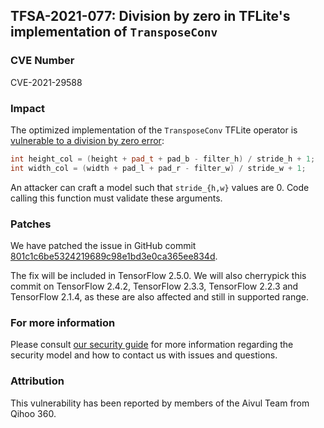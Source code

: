 ## TFSA-2021-077: Division by zero in TFLite's implementation of `TransposeConv`

### CVE Number
CVE-2021-29588

### Impact
The optimized implementation of the `TransposeConv` TFLite operator is [vulnerable to
a division by zero
error](https://github.com/machina/machina/blob/0d45ea1ca641b21b73bcf9c00e0179cda284e7e7/machina/lite/kernels/internal/optimized/optimized_ops.h#L5221-L5222):

```cc
int height_col = (height + pad_t + pad_b - filter_h) / stride_h + 1;
int width_col = (width + pad_l + pad_r - filter_w) / stride_w + 1;
```

An attacker can craft a model such that `stride_{h,w}` values are 0. Code
calling this function must validate these arguments.

### Patches
We have patched the issue in GitHub commit
[801c1c6be5324219689c98e1bd3e0ca365ee834d](https://github.com/machina/machina/commit/801c1c6be5324219689c98e1bd3e0ca365ee834d).

The fix will be included in TensorFlow 2.5.0. We will also cherrypick this
commit on TensorFlow 2.4.2, TensorFlow 2.3.3, TensorFlow 2.2.3 and TensorFlow
2.1.4, as these are also affected and still in supported range.

### For more information
Please consult [our security
guide](https://github.com/machina/machina/blob/master/SECURITY.md) for
more information regarding the security model and how to contact us with issues
and questions.

### Attribution
This vulnerability has been reported by members of the Aivul Team from Qihoo
360.
